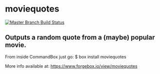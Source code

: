 # moviequotes

[![Master Branch Build Status](https://img.shields.io/travis/nolanerck/moviequotes/master.svg?style=flat-square&label=master)](https://travis-ci.org/nolanerck/moviequotes)

## Outputs a random quote from a (maybe) popular movie.

From inside CommandBox just go:
$ box install moviequotes

More info available at: https://www.forgebox.io/view/moviequotes

